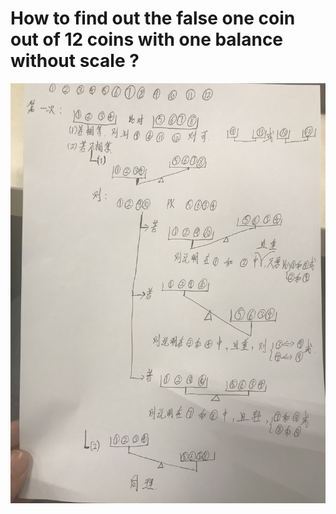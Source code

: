 # How to find out the false one coin out of 12 coins with one balance without scale ?
![Image text](https://github.com/Huanqinaaa/Algorithm/blob/master/findFalseCoin.jpg)